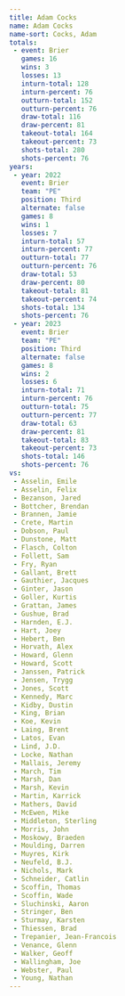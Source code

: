 ```yaml
---
title: Adam Cocks
name: Adam Cocks
name-sort: Cocks, Adam
totals:
 - event: Brier
   games: 16
   wins: 3
   losses: 13
   inturn-total: 128
   inturn-percent: 76
   outturn-total: 152
   outturn-percent: 76
   draw-total: 116
   draw-percent: 81
   takeout-total: 164
   takeout-percent: 73
   shots-total: 280
   shots-percent: 76
years:
 - year: 2022
   event: Brier
   team: "PE"
   position: Third
   alternate: false
   games: 8
   wins: 1
   losses: 7
   inturn-total: 57
   inturn-percent: 77
   outturn-total: 77
   outturn-percent: 76
   draw-total: 53
   draw-percent: 80
   takeout-total: 81
   takeout-percent: 74
   shots-total: 134
   shots-percent: 76
 - year: 2023
   event: Brier
   team: "PE"
   position: Third
   alternate: false
   games: 8
   wins: 2
   losses: 6
   inturn-total: 71
   inturn-percent: 76
   outturn-total: 75
   outturn-percent: 77
   draw-total: 63
   draw-percent: 81
   takeout-total: 83
   takeout-percent: 73
   shots-total: 146
   shots-percent: 76
vs:
 - Asselin, Emile
 - Asselin, Felix
 - Bezanson, Jared
 - Bottcher, Brendan
 - Brannen, Jamie
 - Crete, Martin
 - Dobson, Paul
 - Dunstone, Matt
 - Flasch, Colton
 - Follett, Sam
 - Fry, Ryan
 - Gallant, Brett
 - Gauthier, Jacques
 - Ginter, Jason
 - Goller, Kurtis
 - Grattan, James
 - Gushue, Brad
 - Harnden, E.J.
 - Hart, Joey
 - Hebert, Ben
 - Horvath, Alex
 - Howard, Glenn
 - Howard, Scott
 - Janssen, Patrick
 - Jensen, Trygg
 - Jones, Scott
 - Kennedy, Marc
 - Kidby, Dustin
 - King, Brian
 - Koe, Kevin
 - Laing, Brent
 - Latos, Evan
 - Lind, J.D.
 - Locke, Nathan
 - Mallais, Jeremy
 - March, Tim
 - Marsh, Dan
 - Marsh, Kevin
 - Martin, Karrick
 - Mathers, David
 - McEwen, Mike
 - Middleton, Sterling
 - Morris, John
 - Moskowy, Braeden
 - Moulding, Darren
 - Muyres, Kirk
 - Neufeld, B.J.
 - Nichols, Mark
 - Schneider, Catlin
 - Scoffin, Thomas
 - Scoffin, Wade
 - Sluchinski, Aaron
 - Stringer, Ben
 - Sturmay, Karsten
 - Thiessen, Brad
 - Trepanier, Jean-Francois
 - Venance, Glenn
 - Walker, Geoff
 - Wallingham, Joe
 - Webster, Paul
 - Young, Nathan
---
```

